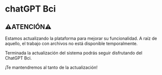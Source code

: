 # chatGPT Bci

## ⚠️ATENCIÓN⚠️

Estamos actualizando la plataforma para mejorar su funcionalidad. A raíz de aquello, el trabajo con archivos no está disponible temporalmente.

Terminada la actualización del sistema podrás seguir disfrutando del ChatGPT Bci.

¡Te mantendremos al tanto de la actualización!
